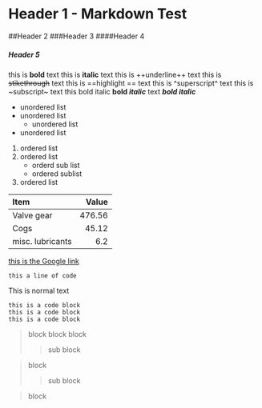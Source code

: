 # Header 1 - Markdown Test
##Header 2
###Header 3
####Header 4
##### Header 5
this is **bold** text
this is __italic__ text
this is ++underline++ text
this is ~~stikethrough~~ text
this is ==highlight == text
this is ^superscript^ text
this is ~subscript~ text
this bold italic **bold _italic_** text
**_bold italic_**

* unordered list
* unordered list
	+ unordered list
* unordered list


1. ordered list
2. ordered list
	+ orderd sub list
	+ ordered sublist
3. ordered list


|Item      |Value|
|:----------|-----:|
|Valve gear|476.56|
|Cogs   |45.12|
|misc. lubricants|6.2|

[this is the Google link](http://www.google.com)

`this a line of code`

This is normal text
```
this is a code block
this is a code block
this is a code block
```
    
    
> block
> block
> block
>> sub block

>block
>> sub block

> block


